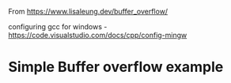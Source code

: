 From https://www.lisaleung.dev/buffer_overflow/

configuring gcc for windows - https://code.visualstudio.com/docs/cpp/config-mingw

# Simple Buffer overflow example


